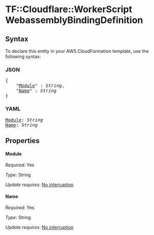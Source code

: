 # TF::Cloudflare::WorkerScript WebassemblyBindingDefinition

## Syntax

To declare this entity in your AWS CloudFormation template, use the following syntax:

### JSON

<pre>
{
    "<a href="#module" title="Module">Module</a>" : <i>String</i>,
    "<a href="#name" title="Name">Name</a>" : <i>String</i>
}
</pre>

### YAML

<pre>
<a href="#module" title="Module">Module</a>: <i>String</i>
<a href="#name" title="Name">Name</a>: <i>String</i>
</pre>

## Properties

#### Module

_Required_: Yes

_Type_: String

_Update requires_: [No interruption](https://docs.aws.amazon.com/AWSCloudFormation/latest/UserGuide/using-cfn-updating-stacks-update-behaviors.html#update-no-interrupt)

#### Name

_Required_: Yes

_Type_: String

_Update requires_: [No interruption](https://docs.aws.amazon.com/AWSCloudFormation/latest/UserGuide/using-cfn-updating-stacks-update-behaviors.html#update-no-interrupt)

